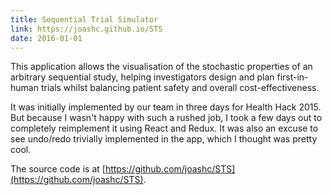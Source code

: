```yaml
---
title: Sequential Trial Simulator
link: https://joashc.github.io/STS
date: 2016-01-01
---
```


This application allows the visualisation of the stochastic properties of an arbitrary sequential study, helping investigators design and plan first-in-human trials whilst balancing patient safety and overall cost-effectiveness.

It was initially implemented by our team in three days for Health Hack 2015. But because I wasn't happy with such a rushed job, I took a few days out to completely reimplement it using React and Redux. It was also an excuse to see undo/redo trivially implemented in the app, which I thought was pretty cool.

The source code is at [https://github.com/joashc/STS](https://github.com/joashc/STS).
